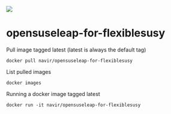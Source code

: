![](https://github.com/wkotlarski/opensuseleap-for-flexiblesusy/workflows/build/badge.svg?branch=master)

# opensuseleap-for-flexiblesusy

Pull image tagged latest (latest is always the default tag)
```
docker pull navir/opensuseleap-for-flexiblesusy
```

List pulled images
```
docker images
```

Running a docker image tagged latest
```
docker run -it navir/opensuseleap-for-flexiblesusy
```

